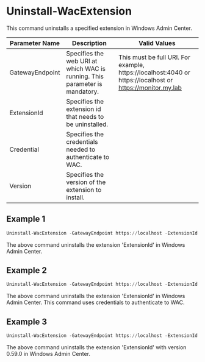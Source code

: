 # Uninstall-WacExtension

This command uninstalls a specified extension in Windows Admin Center. 

| Parameter Name  | Description                                                  | Valid Values                                                 |
| --------------- | ------------------------------------------------------------ | ------------------------------------------------------------ |
| GatewayEndpoint | Specifies the web URI at which WAC is running. This parameter is mandatory. | This must be full URI. For example, https://localhost:4040 or https://localhost or https://monitor.my.lab |
| ExtensionId     | Specifies the extension id that needs to be uninstalled.     |                                                              |
| Credential      | Specifies the credentials needed to authenticate to WAC.     |                                                              |
| Version         | Specifies the version of the extension to install.           |                                                              |

## Example 1

```powershell
Uninstall-WacExtension -GatewayEndpoint https://localhost -ExtensionId 'ExtensionId'
```

The above command uninstalls the extension 'ExtensionId' in Windows Admin Center.

## Example 2

```powershell
Uninstall-WacExtension -GatewayEndpoint https://localhost -ExtensionId 'ExtensionId' -Credential (Get-Credential)
```

The above command uninstalls the extension 'ExtensionId' in Windows Admin Center. This command uses credentials to authenticate to WAC.

## Example 3

```powershell
Uninstall-WacExtension -GatewayEndpoint https://localhost -ExtensionId 'ExtensionId' -version 0.59.0
```

The above command uninstalls the extension 'ExtensionId' with version 0.59.0 in Windows Admin Center.

